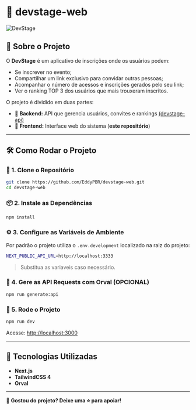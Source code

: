 # 🚀 devstage-web

![DevStage](https://github.com/user-attachments/assets/d1f7526f-7a23-4ab1-ad8f-230bfcb5b5b5)


## 📌 Sobre o Projeto

O **DevStage** é um aplicativo de inscrições onde os usuários podem:

- Se inscrever no evento;
- Compartilhar um link exclusivo para convidar outras pessoas;
- Acompanhar o número de acessos e inscrições gerados pelo seu link;
- Ver o ranking TOP 3 dos usuários que mais trouxeram inscritos.

O projeto é dividido em duas partes:

- 🔹 **Backend:** API que gerencia usuários, convites e rankings [(devstage-api)](https://github.com/EddyPBR/devstage-api)
- 🔹 **Frontend:** Interface web do sistema (**este repositório**)

---

## 🛠️ Como Rodar o Projeto

### 🔽 1. Clone o Repositório

```bash
git clone https://github.com/EddyPBR/devstage-web.git
cd devstage-web
```

### 📦 2. Instale as Dependências

```bash
npm install
```

### ⚙️ 3. Configure as Variáveis de Ambiente

Por padrão o projeto utiliza o `.env.development` localizado na raiz do projeto:

```bash
NEXT_PUBLIC_API_URL=http://localhost:3333
```

> Substitua as variaveis caso necessário.

### 🔄 4. Gere as API Requests com Orval (OPCIONAL)
```bash
npm run generate:api
```

### 🚀 5. Rode o Projeto

```bash
npm run dev
```

Acesse: [http://localhost:3000](http://localhost:3000)

---

## 🎨 Tecnologias Utilizadas

- **Next.js**
- **TailwindCSS 4**
- **Orval**

---

💙 **Gostou do projeto? Deixe uma ⭐ para apoiar!**
